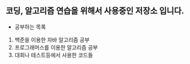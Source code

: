 ## 코딩, 알고리즘 연습을 위해서 사용중인 저장소 입니다.

* 공부하는 목록
1. 백준을 이용한 자바 알고리즘 공부
2. 프로그래머스를 이용한 알고리즘 공부
3. 대회나 테스트등에서 사용한 코드들
